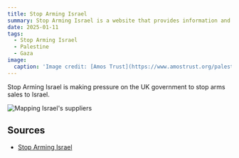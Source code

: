 ```yaml
---
title: Stop Arming Israel
summary: Stop Arming Israel is a website that provides information and resources on the UK's arms trade with Israel and how to take action to stop it. Find out about events, protests, reports and media coverage of the campaign. 
date: 2025-01-11
tags:
  - Stop Arming Israel
  - Palestine
  - Gaza
image:
  caption: 'Image credit: [Amos Trust](https://www.amostrust.org/palestine-justice/change-the-record/stop-arming-israel/)'
---
```



Stop Arming Israel is making pressure on the UK government to stop arms sales to Israel.


![Mapping Israel's suppliers](https://stoparmingisrael.org/wp-content/uploads/at-map-infographic.jpg)


## Sources

- [Stop Arming Israel](https://stoparmingisrael.org)